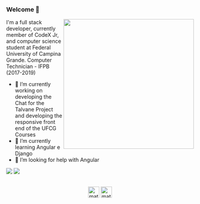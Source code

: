 ### Welcome 👋

<img align="right" src="https://user-images.githubusercontent.com/56003521/93805566-5005d780-fc1e-11ea-81ab-13e9d0ea569e.png" width="350"/>

I'm a full stack developer, currently member of CodeX Jr, and computer science student at Federal University of Campina Grande.
Computer Technician - IFPB (2017-2019)


- 🔭 I’m currently working on developing the Chat for the Talvane Project and developing the responsive front end of the UFCG Courses
- 🌱 I’m currently learning Angular e Django
- 🤔 I’m looking for help with Angular

<div>	
  <img src="https://github-readme-stats.vercel.app/api?username=albertosilv&count_private=true&show_icons=true&theme=tokyonight"/>	
  <img src="https://github-readme-stats.vercel.app/api/top-langs/?username=albertosilv&layout=compact&count_private=true&show_icons=true&theme=tokyonight" />	
</div>

<br />

<p align="center">
<a href="https://linkedin.com/in/jose-alberto-viana/" target="blank"><img align="center" src="https://cdn.jsdelivr.net/npm/simple-icons@3.0.1/icons/linkedin.svg" alt="matheushgo" height="30" width="30" /></a>
<a href="https://instagram.com/betovs54/" target="blank"><img align="center" src="https://cdn.jsdelivr.net/npm/simple-icons@3.0.1/icons/instagram.svg" alt="matheushgo" height="30" width="30" /></a>
</p>

